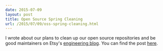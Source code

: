 ```yaml
---
date: 2015-07-09
layout: post
title: Open Source Spring Cleaning
url: /2015/07/09/oss-spring-cleaning.html
---
```


I wrote about our plans to clean up our open source repositories and be good
maintainers on Etsy's [engineering blog][2]. You can find the post [here][1].

[1]: https://codeascraft.com/2015/07/09/open-source-spring-cleaning/
[2]: https://codeascraft.com
